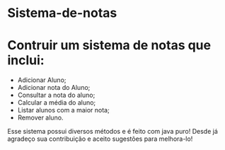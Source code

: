 # Sistema-de-notas


<h1>Contruir um sistema de notas que inclui: </h1>

 <ul>
  <li>Adicionar Aluno;</li>
  <li>Adicionar nota do Aluno;</li>
  <li>Consultar a nota do aluno;</li>
  <li>Calcular a média do aluno;</li>
  <li>Listar alunos com a maior nota;</li>
  <li>Remover aluno.</li>
</ul>
  
  
  
  
  
  
  
  Esse sistema possui diversos métodos e é feito com java puro!
  Desde já agradeço sua contribuição e aceito sugestões para melhora-lo!
  
